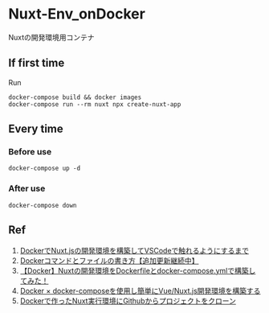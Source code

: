# Nuxt-Env_onDocker
Nuxtの開発環境用コンテナ

## If first time
Run
```
docker-compose build && docker images
docker-compose run --rm nuxt npx create-nuxt-app
```

## Every time
### Before use
```
docker-compose up -d
```

### After use
```
docker-compose down
```
## Ref
1. [DockerでNuxt.jsの開発環境を構築してVSCodeで触れるようにするまで](https://qiita.com/trajanme/items/2565275b498973d6ca45)
1. [Dockerコマンドとファイルの書き方【追加更新継続中】
](https://qiita.com/KZ-taran/items/dbeec73a94771a9bede1)
1. [【Docker】Nuxtの開発環境をDockerfileとdocker-compose.ymlで構築してみた！](https://rara-world.com/docker-nuxt/)
1. [Docker × docker-composeを使用し簡単にVue/Nuxt.js開発環境を構築する](https://niwakatech.info/docker-nuxt-vue/#toc3)
1. [Dockerで作ったNuxt実行環境にGithubからプロジェクトをクローン
](https://from-age35.com/1970.html)
